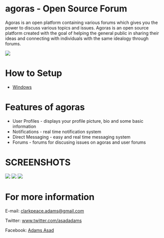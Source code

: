 # agoras - Open Source Forum
Agoras is an open platform containing various forums which gives you the power to discuss various topics and issues. Agoras is an open source platform created with the goal of helping the general public in sharing their ideas and connecting with individuals with the same idealogy through forums.


![](http://s32.postimg.org/dtc4gx6gl/file.jpg)

# How to Setup
<ul>
  <li><a href='https://github.com/asadadams/agoras/wiki/Setting-up-agoras-for-development'>Windows</a></li>
</ul>

# Features of agoras
  <ul>
    <li>User Profiles - displays your profile picture, bio and some basic information</li>
    <li>Notifications -  real time notification system</li>
    <li>Direct Messaging - easy and real time messaging system</li>
    <li>Forums - forums for discusing issues on agoras and user forums</li>
  </ul>

# SCREENSHOTS

![](http://s20.postimg.org/q2jrk2o7t/Screenshot_74.png)
![](http://s20.postimg.org/fd62rtcex/Screenshot_75.png)
![](http://s20.postimg.org/n76od7k7t/Screenshot_79.png)

# For more information
  E-mail: <a href='mailto:clarkpeace.adams@gmail.com'>clarkpeace.adams@gmail.com</a>
  
 Twitter: <a href='https://twitter.com/asadadams'>www.twitter.com/asadadams</a>
 
Facebook: <a href='https://web.facebook.com/asad.adams'>Adams Asad</a>
  
